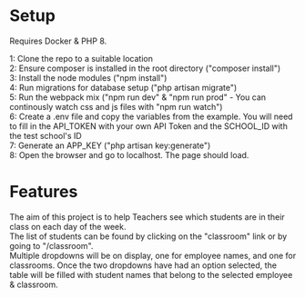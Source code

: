 <h1> Setup </h1>

Requires Docker & PHP 8.

1: Clone the repo to a suitable location <br>
2: Ensure composer is installed in the root directory ("composer install") <br>
3: Install the node modules ("npm install") <br>
4: Run migrations for database setup ("php artisan migrate") <br>
5: Run the webpack mix ("npm run dev" & "npm run prod" - You can continously watch css and js files with "npm run watch") <br>
6: Create a .env file and copy the variables from the example. You will need to fill in the API_TOKEN with your own API Token and the SCHOOL_ID with the test school's ID <br>
7: Generate an APP_KEY ("php artisan key:generate") <br>
8: Open the browser and go to localhost. The page should load.

<h1> Features </h1>
The aim of this project is to help Teachers see which students are in their class on each day of the week. <br>
The list of students can be found by clicking on the "classroom" link or by going to "/classroom". <br>
Multiple dropdowns will be on display, one for employee names, and one for classrooms. Once the two dropdowns have had an option selected, the table will be filled with student names that belong to the selected employee & classroom. <br>
